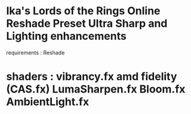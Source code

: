 Ika's Lords of the Rings Online Reshade Preset
Ultra Sharp and Lighting enhancements
===================================================
requirements :
Reshade

shaders :
vibrancy.fx
amd fidelity (CAS.fx)
LumaSharpen.fx
Bloom.fx
AmbientLight.fx
===================================================
